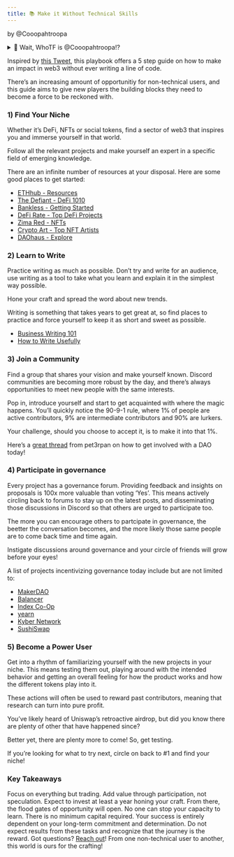```yaml
---
title: 📚 Make it Without Technical Skills
---
```


by @Cooopahtroopa

<details>
<summary>🤔 Wait, WhoTF is @Cooopahtroopa!?</summary>
<br />

"Chance favors the connected mind."

Focused on building communities by making crypto cool again.
Editor of Zerion, MetaCartel DAO, Fitzner Blockchain Consulting, Fire Eyes DAO, and Raid Guild

</details>
<p></p>

Inspired by [this Tweet](https://twitter.com/Cooopahtroopa/status/1336007461719851009?s=20), this playbook offers a 5 step guide on how to make an impact in web3 without ever writing a line of code.

There’s an increasing amount of opportunitiy for non-technical users, and this guide aims to give new players the building blocks they need to become a force to be reckoned with.

### 1) Find Your Niche
Whether it’s DeFi, NFTs or social tokens, find a sector of web3 that inspires you and immerse yourself in that world.

Follow all the relevant projects and make yourself an expert in a specific field of emerging knowledge.

There are an infinite number of resources at your disposal. Here are some good places to get started:

* [ETHhub - Resources](https://docs.ethhub.io/ethereum-basics/resources/)
* [The Defiant - DeFi 1010](https://thedefiant.io/defi-101/)
* [Bankless - Getting Started](https://newsletter.banklesshq.com/p/-guide-1-starting-with-bankless)
* [DeFi Rate - Top DeFi Projects](https://defirate.com/projects/)
* [Zima Red - NFTs](https://andrewsteinwold.substack.com/)
* [Crypto Art - Top NFT Artists](https://cryptoart.io/artists)
* [DAOhaus - Explore](https://daohaus.club/explore)

### 2) Learn to Write
Practice writing as much as possible. Don’t try and write for an audience, use writing as a tool to take what you learn and explain it in the simplest way possible.

Hone your craft and spread the word about new trends.

Writing is something that takes years to get great at, so find places to practice and force yourself to keep it as short and sweet as possible.

* [Business Writing 101](https://twitter.com/david_perell/status/1254258945255862278?s=20)
* [How to Write Usefully](http://paulgraham.com/useful.html)

### 3) Join a Community
Find a group that shares your vision and make yourself known. Discord communities are becoming more robust by the day, and there’s always opportunities to meet new people with the same interests.

Pop in, introduce yourself and start to get acquainted with where the magic happens. You’ll quickly notice the 90-9-1 rule, where 1% of people are active contributors, 9% are intermediate contributors and 90% are lurkers.

Your challenge, should you choose to accept it, is to make it into that 1%.

Here’s a [great thread](https://twitter.com/pet3rpan_/status/1335595502725857280?s=20) from pet3rpan on how to get involved with a DAO today!

### 4) Participate in governance
Every project has a governance forum. Providing feedback and insights on proposals is 100x more valuable than voting ‘Yes’. This means actively circling back to forums to stay up on the latest posts, and disseminating those discussions in Discord so that others are urged to participate too.

The more you can encourage others to partcipate in governance, the beetter the conversation becomes, and the more likely those same people are to come back time and time again.

Instigate discussions around governance and your circle of friends will grow before your eyes!

A list of projects incentivizing governance today include but are not limited to:

* [MakerDAO](https://makerdao.com/en/)
* [Balancer](https://balancer.finance/)
* [Index Co-Op](https://www.indexcoop.com/)
* [yearn](https://yearn.finance/)
* [Kyber Network](https://kyber.network/)
* [SushiSwap](https://sushi.com/)

### 5) Become a Power User
Get into a rhythm of familiarizing yourself with the new projects in your niche. This means testing them out, playing around with the intended behavior and getting an overall feeling for how the product works and how the different tokens play into it.

These actions will often be used to reward past contributors, meaning that research can turn into pure profit.

You’ve likely heard of Uniswap’s retroactive airdrop, but did you know there are plenty of other that have happened since?

Better yet, there are plenty more to come! So, get testing.

If you’re looking for what to try next, circle on back to #1 and find your niche!

### Key Takeaways
Focus on everything but trading. Add value through participation, not speculation.
Expect to invest at least a year honing your craft. From there, the flood gates of opportunity will open.
No one can stop your capacity to learn. There is no minimum capital required.
Your success is entirely dependent on your long-term commitment and determination. Do not expect results from these tasks and recognize that the journey is the reward.
Got questions? [Reach out](https://twitter.com/Cooopahtroopa)! From one non-technical user to another, this world is ours for the crafting!
